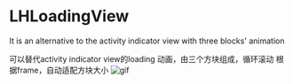 LHLoadingView
=============

It is an alternative to the activity indicator view with three blocks' animation

可以替代activity indicator view的loading 动画，由三个方块组成，循环滚动
根据frame，自动适配方块大小
![gif](https://github.com/leostc/LHLoadingView/blob/master/show.gif)
